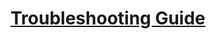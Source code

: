 # [Troubleshooting Guide](https://docs.oracle.com/en/java/javase/11/troubleshoot/general-java-troubleshooting.html)

